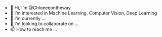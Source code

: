 - 👋 Hi, I’m @Chloeeeontheway
- 👀 I’m interested in Machine Learning, Computer Vision, Deep Learning
- 🌱 I’m currently ...
- 💞️ I’m looking to collaborate on ...
- 📫 How to reach me ...

<!---
ChloeeeKeep/ChloeeeKeep is a ✨ special ✨ repository because its `README.md` (this file) appears on your GitHub profile.
You can click the Preview link to take a look at your changes.
--->
